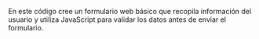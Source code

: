 En este código cree un formulario web básico que recopila información del usuario y utiliza JavaScript para validar los datos antes de enviar el formulario.
